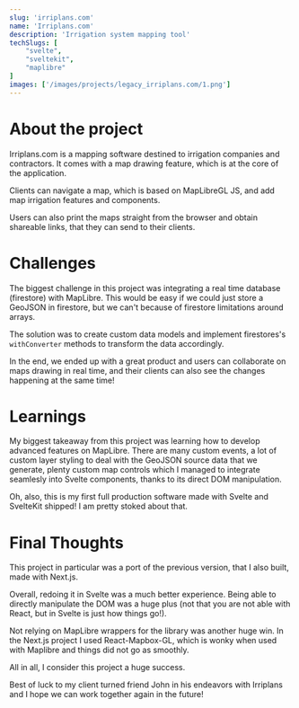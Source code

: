 ```yaml
---
slug: 'irriplans.com'
name: 'Irriplans.com'
description: 'Irrigation system mapping tool'
techSlugs: [
    "svelte",
    "sveltekit",
    "maplibre"
]
images: ['/images/projects/legacy_irriplans.com/1.png']
---
```


# About the project

Irriplans.com is a mapping software destined to irrigation companies and contractors. It comes with a map drawing feature, which is at the core of the application.

Clients can navigate a map, which is based on MapLibreGL JS, and add map irrigation features and components.

Users can also print the maps straight from the browser and obtain shareable links, that they can send to their clients.

# Challenges

The biggest challenge in this project was integrating a real time database (firestore) with MapLibre. This would be easy if we could just store a GeoJSON in firestore, but we can't because of firestore limitations around arrays.

The solution was to create custom data models and implement firestores's `withConverter` methods to transform the data accordingly.

In the end, we ended up with a great product and users can collaborate on maps drawing in real time, and their clients can also see the changes happening at the same time!

# Learnings

My biggest takeaway from this project was learning how to develop advanced features on MapLibre. There are many custom events, a lot of custom layer styling to deal with the GeoJSON source data that we generate, plenty custom map controls which I managed to integrate seamlesly into Svelte components, thanks to its direct DOM manipulation.

Oh, also, this is my first full production software made with Svelte and SvelteKit shipped! I am pretty stoked about that.

# Final Thoughts

This project in particular was a port of the previous version, that I also built, made with Next.js.

Overall, redoing it in Svelte was a much better experience. Being able to directly manipulate the DOM was a huge plus (not that you are not able with React, but in Svelte is just how things go!). 

Not relying on MapLibre wrappers for the library was another huge win. In the Next.js project I used React-Mapbox-GL, which is wonky when used with Maplibre and things did not go as smoothly.

All in all, I consider this project a huge success.

Best of luck to my client turned friend John in his endeavors with Irriplans and I hope we can work together again in the future!